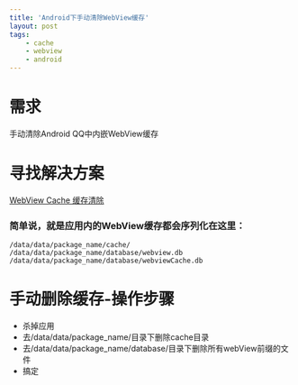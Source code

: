 ```yaml
---
title: 'Android下手动清除WebView缓存'
layout: post
tags:
    - cache
    - webview
    - android
---
```


# 需求
手动清除Android QQ中内嵌WebView缓存

# 寻找解决方案
[WebView Cache 缓存清除](http://blog.csdn.net/moubenmao_jun/article/details/17078269)

### 简单说，就是应用内的WebView缓存都会序列化在这里：
```
/data/data/package_name/cache/
/data/data/package_name/database/webview.db
/data/data/package_name/database/webviewCache.db
```

# 手动删除缓存-操作步骤
* 杀掉应用
* 去/data/data/package_name/目录下删除cache目录
* 去/data/data/package_name/database/目录下删除所有webView前缀的文件
* 搞定